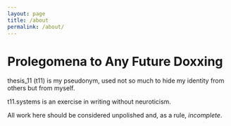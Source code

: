 ```yaml
---
layout: page
title: /about
permalink: /about/
---
```


# Prolegomena to Any Future Doxxing

thesis_11 (t11) is my pseudonym, used not so much to hide my identity from others but from myself.
>
t11.systems is an exercise in writing without neuroticism. 
>
All work here should be considered unpolished and, as a rule, *incomplete*.
